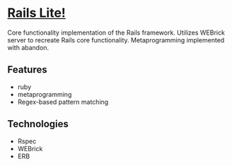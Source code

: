 # [Rails Lite!][git link]

Core functionality implementation of the Rails framework. Utilizes WEBrick server
to recreate Rails core functionality. Metaprogramming implemented with abandon.

## Features
  * ruby
  * metaprogramming
  * Regex-based pattern matching

## Technologies
  * Rspec
  * WEBrick
  * ERB

[git link]: https://github.com/roykillany/RailsLite
